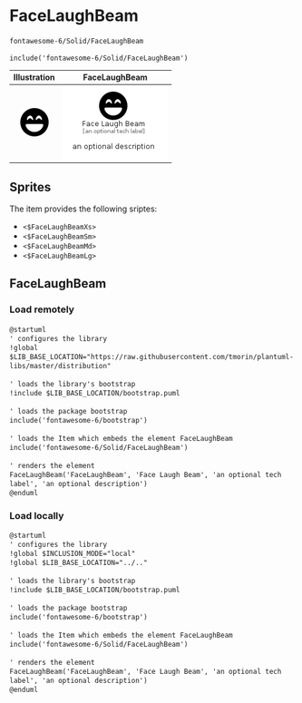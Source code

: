 # FaceLaughBeam


```text
fontawesome-6/Solid/FaceLaughBeam
```

```text
include('fontawesome-6/Solid/FaceLaughBeam')
```



| Illustration | FaceLaughBeam |
| :---: | :---: |
| ![illustration for Illustration](../../fontawesome-6/Solid/FaceLaughBeam.png) | ![illustration for FaceLaughBeam](../../fontawesome-6/Solid/FaceLaughBeam.Local.png) |



## Sprites
The item provides the following sriptes:

- `<$FaceLaughBeamXs>`
- `<$FaceLaughBeamSm>`
- `<$FaceLaughBeamMd>`
- `<$FaceLaughBeamLg>`





## FaceLaughBeam

### Load remotely
```plantuml
@startuml
' configures the library
!global $LIB_BASE_LOCATION="https://raw.githubusercontent.com/tmorin/plantuml-libs/master/distribution"

' loads the library's bootstrap
!include $LIB_BASE_LOCATION/bootstrap.puml

' loads the package bootstrap
include('fontawesome-6/bootstrap')

' loads the Item which embeds the element FaceLaughBeam
include('fontawesome-6/Solid/FaceLaughBeam')

' renders the element
FaceLaughBeam('FaceLaughBeam', 'Face Laugh Beam', 'an optional tech label', 'an optional description')
@enduml
```

### Load locally
```plantuml
@startuml
' configures the library
!global $INCLUSION_MODE="local"
!global $LIB_BASE_LOCATION="../.."

' loads the library's bootstrap
!include $LIB_BASE_LOCATION/bootstrap.puml

' loads the package bootstrap
include('fontawesome-6/bootstrap')

' loads the Item which embeds the element FaceLaughBeam
include('fontawesome-6/Solid/FaceLaughBeam')

' renders the element
FaceLaughBeam('FaceLaughBeam', 'Face Laugh Beam', 'an optional tech label', 'an optional description')
@enduml
```

